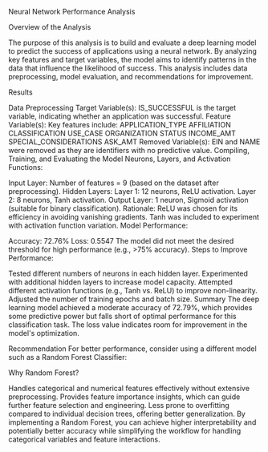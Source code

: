 Neural Network Performance Analysis

Overview of the Analysis

The purpose of this analysis is to build and evaluate a deep learning model to predict the success of applications using a neural network. By analyzing key features and target variables, the model aims to identify patterns in the data that influence the likelihood of success. This analysis includes data preprocessing, model evaluation, and recommendations for improvement.

Results

Data Preprocessing
Target Variable(s):
IS_SUCCESSFUL is the target variable, indicating whether an application was successful.
Feature Variable(s):
Key features include:
APPLICATION_TYPE
AFFILIATION
CLASSIFICATION
USE_CASE
ORGANIZATION
STATUS
INCOME_AMT
SPECIAL_CONSIDERATIONS
ASK_AMT
Removed Variable(s):
EIN and NAME were removed as they are identifiers with no predictive value.
Compiling, Training, and Evaluating the Model
Neurons, Layers, and Activation Functions:

Input Layer: Number of features = 9 (based on the dataset after preprocessing).
Hidden Layers:
Layer 1: 12 neurons, ReLU activation.
Layer 2: 8 neurons, Tanh activation.
Output Layer: 1 neuron, Sigmoid activation (suitable for binary classification).
Rationale: ReLU was chosen for its efficiency in avoiding vanishing gradients. Tanh was included to experiment with activation function variation.
Model Performance:

Accuracy: 72.76%
Loss: 0.5547
The model did not meet the desired threshold for high performance (e.g., >75% accuracy).
Steps to Improve Performance:

Tested different numbers of neurons in each hidden layer.
Experimented with additional hidden layers to increase model capacity.
Attempted different activation functions (e.g., Tanh vs. ReLU) to improve non-linearity.
Adjusted the number of training epochs and batch size.
Summary
The deep learning model achieved a moderate accuracy of 72.79%, which provides some predictive power but falls short of optimal performance for this classification task. The loss value indicates room for improvement in the model's optimization.

Recommendation
For better performance, consider using a different model such as a Random Forest Classifier:

Why Random Forest?

Handles categorical and numerical features effectively without extensive preprocessing.
Provides feature importance insights, which can guide further feature selection and engineering.
Less prone to overfitting compared to individual decision trees, offering better generalization.
By implementing a Random Forest, you can achieve higher interpretability and potentially better accuracy while simplifying the workflow for handling categorical variables and feature interactions.